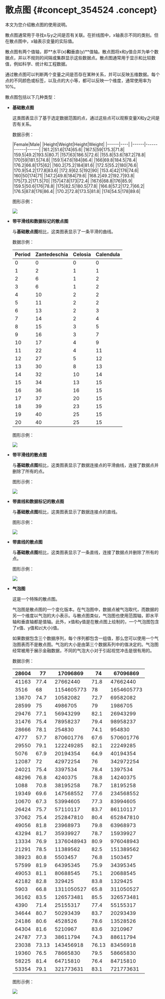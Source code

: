 # 散点图 {#concept_354524 .concept}

本文为您介绍散点图的使用说明。

散点图通常用于寻找x与y之间是否有关联。在折线图中，x轴表示不同的类别。但在散点图中，x轴表示变量的实际值。

散点图有两个值轴，即**水平\(x\)**和**垂直\(y\)**值轴。散点图将x和y值合并为单个数据点，并以不规则的间隔或集群显示这些数据点。散点图通常用于显示和比较数值，例如科学、统计和工程数据。

通过散点图可以判断两个变量之间是否存在某种关系，并可以反映五维数据。每个点的不同颜色或标签，以及点的大小等，都可以反映一个维度，通常使用率为10%。

散点图包括以下几种类型：

-   **基础散点图** 

    这类图表显示了基于选定数据范围的点，通过这些点可以观察变量X和y之间是否有关系。

    数据示例：

    |Female|Male|
|Height|Weight|Height|Weight|
    |------|----|
    |------|------|------|------|
    |161.2|51.6|174|65.6|
    |167.5|59|175.3|71.8|
    |159.5|49.2|193.5|80.7|
    |157|63|186.5|72.6|
    |155.8|53.6|187.2|78.8|
    |170|59|181.5|74.8|
    |159.1|47.6|184|86.4|
    |166|69.8|184.5|78.4|
    |176.2|66.8|175|62|
    |160.2|75.2|184|81.6|
    |172.5|55.2|180|76.6|
    |170.9|54.2|177.8|83.6|
    |172.9|62.5|192|90|
    |153.4|42|176|74.6|
    |160|50|174|71|
    |147.2|49.8|184|79.6|
    |168.2|49.2|192.7|93.8|
    |175|73.2|171.5|70|
    |157|47.8|173|72.4|
    |167.6|68.8|176|85.9|
    |159.5|50.6|176|78.8|
    |175|82.5|180.5|77.8|
    |166.8|57.2|172.7|66.2|
    |176.5|87.8|176|86.4|
    |170.2|72.8|173.5|81.8|
    |174|54.5|178|89.6|

    图形示例：

    ![](http://static-aliyun-doc.oss-cn-hangzhou.aliyuncs.com/assets/img/249222/155929142347910_zh-CN.png)

-   **带平滑线和数据标记的散点图** 

    与**基础散点图**相比，这类图表显示了一条平滑的曲线。

    数据示例：

    |Period|Zantedeschia|Celosia|Calendula|
    |------|------------|-------|---------|
    |0|0|0|0|
    |1|2|1|1|
    |2|6|1|2|
    |3|6|1|2|
    |4|10|2|2|
    |5|11|2|2|
    |6|13|2|3|
    |7|14|2|4|
    |8|15|3|5|
    |9|16|3|7|
    |10|17|4|9|
    |11|22|4|11|
    |12|27|5|12|
    |13|30|8|13|
    |14|32|10|14|
    |15|34|13|15|
    |16|36|16|15|
    |17|37|20|15|
    |18|39|23|15|
    |19|40|25|15|
    |20|40|25|15|

    图形示例：

    ![](http://static-aliyun-doc.oss-cn-hangzhou.aliyuncs.com/assets/img/249222/155929142347948_zh-CN.png)

-   **带平滑线的散点图** 

    与**基础散点图**相比，这类图表显示了数据连接点的平滑曲线，连接了数据点并删除了所有的点。

    图形示例：

    ![](http://static-aliyun-doc.oss-cn-hangzhou.aliyuncs.com/assets/img/249222/155929142347949_zh-CN.png)

-   **带直线和数据标记的散点图** 

    与**基础散点图**相比，这类图表显示了数据连接点的直线。

    图形示例：

    ![](http://static-aliyun-doc.oss-cn-hangzhou.aliyuncs.com/assets/img/249222/155929142347950_zh-CN.png)

-   **带直线的散点图** 

    与**基础散点图**相比，这类图表显示了一条直线，连接了数据点并删除了所有的点。

    图形示例：

    ![](http://static-aliyun-doc.oss-cn-hangzhou.aliyuncs.com/assets/img/249222/155929142347951_zh-CN.png)

-   **气泡图** 

    这是一个特殊的散点图。

    气泡图是散点图的一个变化版本。在气泡图中，数据点被气泡取代，而数据的另一个维度以气泡的大小表示。与散点图类似，气泡图也使用范围轴，即水平轴和垂直轴都是值轴。此外，x值和y值是在散点图上绘制的，一个气泡图包含了x值、y值和z\(大小\)值。

    如果数据包含三个数据序列，每个序列都包含一组值，那么您可以使用一个气泡图表而不是散点图。气泡的大小是由第三个数据系列中的值决定的。气泡图经常被用于展示金融数据，不同的气泡大小对于引起视觉冲击是很有用的。

    数据示例：

    |28604|77|17096869|74|67096869|
    |-----|--|--------|--|--------|
    |41163|77.4|27662440|71.8|47662440|
    |3516|68|1154605773|78|1654605773|
    |13670|74.7|10582082|72.7|69582082|
    |28599|75|4986705|79|1986705|
    |29476|77.1|56943299|82.1|26943299|
    |31476|75.4|78958237|79.4|98958237|
    |28666|78.1|254830|74.1|954830|
    |4777|57.7|870601776|67.6|570601776|
    |29550|79.1|122249285|82.1|22249285|
    |5076|67.9|20194354|64.9|40194354|
    |12087|72|42972254|76|342972254|
    |24021|75.4|3397534|78.4|1397534|
    |48296|76.8|4240375|78.8|14240375|
    |1088|70.8|38195258|78.7|18195258|
    |19349|69.6|147568552|77.6|234568552|
    |10670|67.3|53994605|77.3|83994605|
    |26424|75.7|57110117|83.7|86110117|
    |37062|75.4|252847810|80.4|652847810|
    |49056|81.8|23968973|79.8|63968973|
    |43294|81.7|35939927|78.7|15939927|
    |13334|76.9|1376048943|80.9|976048943|
    |21291|78.5|11389562|82.5|151389562|
    |38923|80.8|5503457|76.8|1503457|
    |57599|81.9|64395345|75.9|34395345|
    |49053|81.1|80688545|75.1|20688545|
    |42182|82.8|329425|83.8|1329425|
    |5903|66.8|1311050527|65.8|311050527|
    |36162|83.5|126573481|85.5|326573481|
    |4390|71.4|25155317|77.4|55155317|
    |34644|80.7|50293439|83.7|20293439|
    |24186|80.6|4528526|78.6|13528526|
    |64304|81.6|5210967|83.6|3210967|
    |24787|77.3|38611794|74.3|88611794|
    |23038|73.13|143456918|76.13|83456918|
    |19360|76.5|78665830|79.5|58665830|
    |58225|81.4|64715810|76.4|84715810|
    |53354|79.1|321773631|83.1|721773631|

    图形示例：

    ![](http://static-aliyun-doc.oss-cn-hangzhou.aliyuncs.com/assets/img/249222/155929142347952_zh-CN.png)


